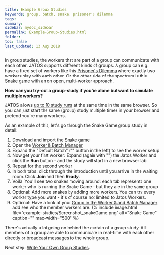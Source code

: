 ```yaml
---
title: Example Group Studies
keywords: group, batch, snake, prisoner's dilemma
tags:
summary:
sidebar: mydoc_sidebar
permalink: Example-Group-Studies.html
folder:
toc: false
last_updated: 13 Aug 2018
---
```


In group studies, the workers that are part of a group can communicate with each other. JATOS supports different kinds of groups. A group can e.g. have a fixed set of workers like this [Prisoner's Dilemma](Example-Studies.html#prisoners-dilemma) where exactly two workers play with each other. On the other side of the spectrum is this [Snake game](Example-Studies.html#snake) with an on open, multi-worker approach.

**How can you try-out a group-study if you're alone but want to simulate multiple workers?**

JATOS allows [up to 10 study runs](Tips-and-Tricks.html#run-up-to-10-studies-in-the-same-browser-at-the-same-time) at the same time in the same browser. So you can just start the same (group) study multiple times in your browser and pretend you're many workers.

As an example of this, let's go through the Snake Game group study in detail:

1. Download and import the [Snake game](Example-Studies.html#snake)
1. Open the [Worker & Batch Manager](Run-your-Study-with-Worker-and-Batch-Manager.html)
1. Expand the "Default Batch" ("<span class="glyphicon glyphicon-chevron-right"></span>" button in the left) to see the worker setup
1. Now get your first worker: Expand (again with "<span class="glyphicon glyphicon-chevron-right"></span>") the Jatos Worker and click the **Run** button - and the study will start in a new browser tab
1. Repeat for the second worker
1. In both tabs: click through the introduction until you arrive in the waiting room. Click **Join** and then **Ready**.
1. Voilà! You'll see two snakes moving around: each tab represents one worker who is running the Snake Game - but they are in the same group
1. Optional: Add more snakes by adding more workers. You can try every worker type you want - it's of course not limited to Jatos Workers.
1. Optional: Have a look at your [Group in the Worker & and Batch Manager](Run-your-Study-with-Worker-and-Batch-Manager.html#groups-since-v331) add see who the member workers are.
   {% include image.html file="example-studies/Screenshot_snakeGame.png" alt="Snake Game" caption="" max-width="500" %}

There's actually a lot going on behind the curtain of a group study. All members of a group are able to communicate in real-time with each other directly or broadcast messages to the whole group.

Next step: [Write Your Own Group Studies](Write-Group-Studies-I-Setup.html).
